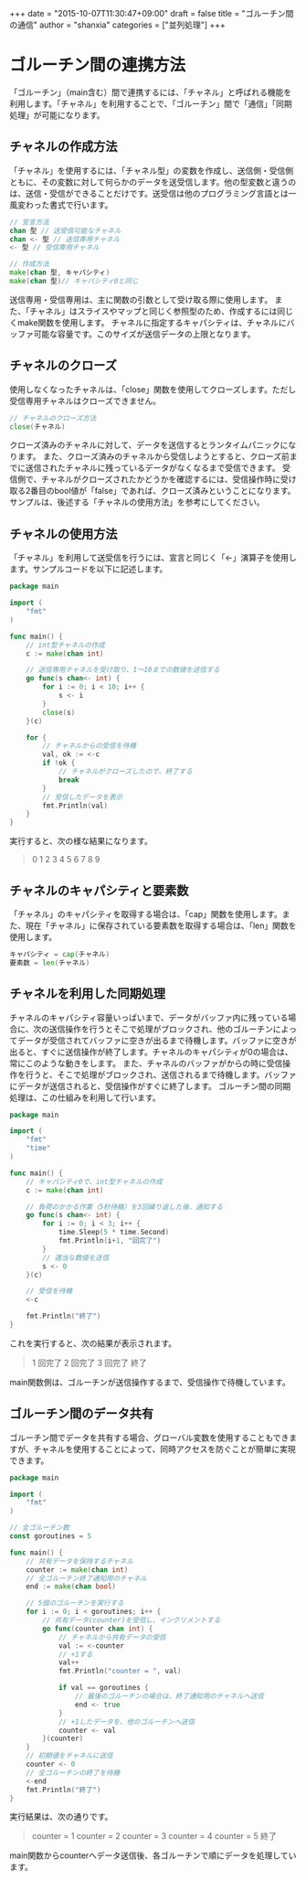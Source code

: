 +++
date = "2015-10-07T11:30:47+09:00"
draft = false
title = "ゴルーチン間の通信"
author = "shanxia"
categories = ["並列処理"]
+++

# ゴルーチン間の連携方法
「ゴルーチン」（main含む）間で連携するには、「チャネル」と呼ばれる機能を利用します。「チャネル」を利用することで、「ゴルーチン」間で「通信」「同期処理」が可能になります。

## チャネルの作成方法
「チャネル」を使用するには、「チャネル型」の変数を作成し、送信側・受信側ともに、その変数に対して何らかのデータを送受信します。他の型変数と違うのは、送信・受信ができることだけです。送受信は他のプログラミング言語とは一風変わった書式で行います。

```go
// 宣言方法
chan 型 // 送受信可能なチャネル
chan <- 型 // 送信専用チャネル
<- 型 // 受信専用チャネル

// 作成方法
make(chan 型, キャパシティ)
make(chan 型)// キャパシティ0と同じ
```
送信専用・受信専用は、主に関数の引数として受け取る際に使用します。
また、「チャネル」はスライスやマップと同じく参照型のため、作成するには同じくmake関数を使用します。
チャネルに指定するキャパシティは、チャネルにバッファ可能な容量です。このサイズが送信データの上限となります。

## チャネルのクローズ
使用しなくなったチャネルは、「close」関数を使用してクローズします。ただし受信専用チャネルはクローズできません。

```go
// チャネルのクローズ方法
close(チャネル)
```
クローズ済みのチャネルに対して、データを送信するとランタイムパニックになります。
また、クローズ済みのチャネルから受信しようとすると、クローズ前までに送信されたチャネルに残っているデータがなくなるまで受信できます。
受信側で、チャネルがクローズされたかどうかを確認するには、受信操作時に受け取る2番目のbool値が「false」であれば、クローズ済みということになります。サンプルは、後述する「チャネルの使用方法」を参考にしてください。

## チャネルの使用方法
「チャネル」を利用して送受信を行うには、宣言と同じく「<-」演算子を使用します。サンプルコードを以下に記述します。

```go
package main

import (
	"fmt"
)

func main() {
	// int型チャネルの作成
	c := make(chan int)

	// 送信専用チャネルを受け取り、1〜10までの数値を送信する
	go func(s chan<- int) {
		for i := 0; i < 10; i++ {
			s <- i
		}
		close(s)
	}(c)

	for {
		// チャネルからの受信を待機
		val, ok := <-c
		if !ok {
			// チャネルがクローズしたので、終了する
			break
		}
		// 受信したデータを表示
		fmt.Println(val)
	}
}
```
実行すると、次の様な結果になります。
>0
1
2
3
4
5
6
7
8
9

## チャネルのキャパシティと要素数
「チャネル」のキャパシティを取得する場合は、「cap」関数を使用します。また、現在「チャネル」に保存されている要素数を取得する場合は、「len」関数を使用します。

```go
キャパシティ = cap(チャネル)
要素数 = len(チャネル)
```

## チャネルを利用した同期処理
チャネルのキャパシティ容量いっぱいまで、データがバッファ内に残っている場合に、次の送信操作を行うとそこで処理がブロックされ、他のゴルーチンによってデータが受信されてバッファに空きが出るまで待機します。バッファに空きが出ると、すぐに送信操作が終了します。チャネルのキャパシティが0の場合は、常にこのような動きをします。
また、チャネルのバッファがからの時に受信操作を行うと、そこで処理がブロックされ、送信されるまで待機します。バッファにデータが送信されると、受信操作がすぐに終了します。
ゴルーチン間の同期処理は、この仕組みを利用して行います。

```go
package main

import (
	"fmt"
	"time"
)

func main() {
	// キャパシティ0で、int型チャネルの作成
	c := make(chan int)

	// 負荷のかかる作業（5秒待機）を3回繰り返した後、通知する
	go func(s chan<- int) {
		for i := 0; i < 3; i++ {
			time.Sleep(5 * time.Second)
			fmt.Println(i+1, "回完了")
		}
		// 適当な数値を送信
		s <- 0
	}(c)

	// 受信を待機
	<-c

	fmt.Println("終了")
}
```
これを実行すると、次の結果が表示されます。
>1 回完了
2 回完了
3 回完了
終了

main関数側は、ゴルーチンが送信操作するまで、受信操作で待機しています。

## ゴルーチン間のデータ共有
ゴルーチン間でデータを共有する場合、グローバル変数を使用することもできますが、チャネルを使用することによって、同時アクセスを防ぐことが簡単に実現できます。

```go
package main

import (
	"fmt"
)

// 全ゴルーチン数
const goroutines = 5

func main() {
	// 共有データを保持するチャネル
	counter := make(chan int)
	// 全ゴルーチン終了通知用のチャネル
	end := make(chan bool)

	// 5個のゴルーチンを実行する
	for i := 0; i < goroutines; i++ {
		// 共有データ(counter)を受信し、インクリメントする
		go func(counter chan int) {
			// チャネルから共有データの受信
			val := <-counter
			// +1する
			val++
			fmt.Println("counter = ", val)

			if val == goroutines {
				// 最後のゴルーチンの場合は、終了通知用のチャネルへ送信
				end <- true
			}
			// +1したデータを、他のゴルーチンへ送信
			counter <- val
		}(counter)
	}
	// 初期値をチャネルに送信
	counter <- 0
	// 全ゴルーチンの終了を待機
	<-end
	fmt.Println("終了")
}
```
実行結果は、次の通りです。
>counter =  1
counter =  2
counter =  3
counter =  4
counter =  5
終了

main関数からcounterへデータ送信後、各ゴルーチンで順にデータを処理しています。
